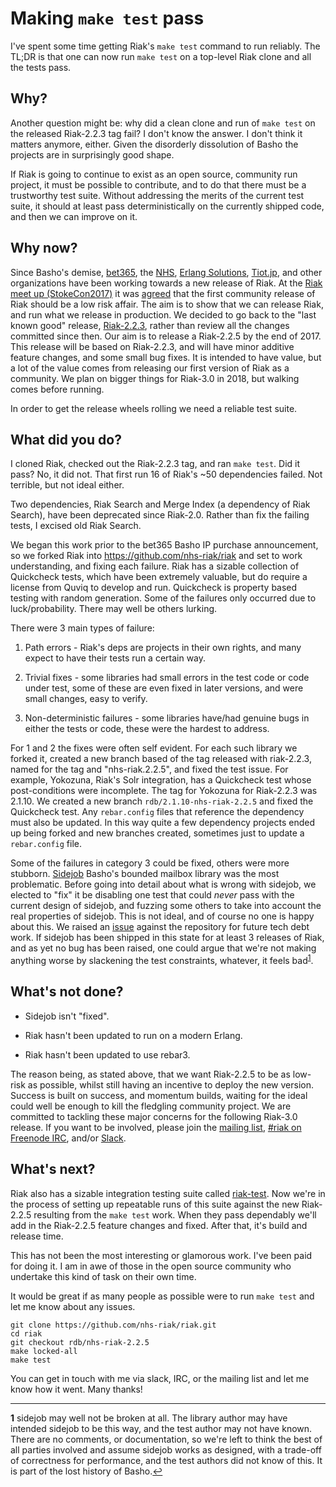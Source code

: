 # Making `make test` pass

I've spent some time getting Riak's `make test` command to
run reliably. The TL;DR is that one can now run `make test` on a top-level Riak clone
and all the tests pass.

## Why?

Another question might be: why did a clean clone and run of `make
test` on the released Riak-2.2.3 tag fail? I don't know the answer. I
don't think it matters anymore, either. Given the disorderly
dissolution of Basho the projects are in surprisingly good shape.

If Riak is going to continue to exist as an open source, community run
project, it must be possible to contribute, and to do that there must be
a trustworthy test suite. Without addressing the merits of the current
test suite, it should at least pass deterministically on the currently
shipped code, and then we can improve on it.

## Why now?

Since Basho's demise, [bet365](https://twitter.com/bet365Tech), the
[NHS](https://twitter.com/nhsdigital),
[Erlang Solutions](https://www.erlang-solutions.com/products/riak.html),
[Tiot.jp](https://www.tiot.jp/en/solutions/riak/), and other
organizations have been working towards a new release of Riak. At the
[Riak meet up (StokeCon2017)](https://www.meetup.com/RIAK-Development-Roadmap-Workshop/events/243302656/)
it was [agreed](http://bet365techblog.com/riak-workshop-summary) that
the first community release of Riak should be a low risk affair. The
aim is to show that we can release Riak, and run what we release in
production. We decided to go back to the "last known good" release,
[Riak-2.2.3](http://docs.basho.com/riak/kv/2.2.3/release-notes/),
rather than review all the changes committed since then. Our aim is to
release a Riak-2.2.5 by the end of 2017. This release will be based on
Riak-2.2.3, and will have minor additive feature changes, and some
small bug fixes. It is intended to have value, but a lot of the value
comes from releasing our first version of Riak as a community. We plan
on bigger things for Riak-3.0 in 2018, but walking comes before
running.

In order to get the release wheels rolling we need a reliable test
suite.

## What did you do?

I cloned Riak, checked out the Riak-2.2.3 tag, and ran `make
test`. Did it pass? No, it did not. That first run 16 of Riak's ~50
dependencies failed. Not terrible, but not ideal either.

Two dependencies, Riak Search and Merge Index (a dependency of Riak
Search), have been deprecated since Riak-2.0. Rather than fix the
failing tests, I excised old Riak Search.

We began this work prior to the bet365 Basho IP purchase announcement,
so we forked Riak into <https://github.com/nhs-riak/riak> and set to work
understanding, and fixing each failure. Riak has a sizable collection
of Quickcheck tests, which have been extremely valuable, but do
require a license from Quviq to develop and run. Quickcheck is
property based testing with random generation. Some of the failures
only occurred due to luck/probability. There may well be others
lurking.

There were 3 main types of failure:

1. Path errors - Riak's deps are projects in their own rights, and
   many expect to have their tests run a certain way.

2. Trivial fixes - some libraries had small errors in the test code or
   code under test, some of these are even fixed in later versions,
   and were small changes, easy to verify.

3. Non-deterministic failures - some libraries have/had genuine bugs
   in either the tests or code, these were the hardest to address.

For 1 and 2 the fixes were often self evident. For each such library
we forked it, created a new branch based of the tag released with
riak-2.2.3, named for the tag and "nhs-riak.2.2.5", and fixed the test
issue. For example, Yokozuna, Riak's Solr integration, has a
Quickcheck test whose post-conditions were incomplete. The tag for
Yokozuna for Riak-2.2.3 was 2.1.10. We created a new branch
`rdb/2.1.10-nhs-riak-2.2.5` and fixed the Quickcheck test. Any
`rebar.config` files that reference the dependency must also be
updated. In this way quite a few dependency projects ended up being
forked and new branches created, sometimes just to update a
`rebar.config` file.

Some of the failures in category 3 could be fixed, others were more
stubborn. [Sidejob](https://github.com/basho/sidejob) Basho's bounded
mailbox library was the most problematic. Before going into detail
about what is wrong with sidejob, we elected to "fix" it be disabling
one test that could _never_ pass with the current design of sidejob,
and fuzzing some others to take into account the real properties of
sidejob. This is not ideal, and of course no one is happy about
this. We raised an [issue](https://github.com/basho/sidejob/issues/17)
against the repository for future tech debt work. If sidejob has been
shipped in this state for at least 3 releases of Riak, and as yet no
bug has been raised, one could argue that we're not making anything
worse by slackening the test constraints, whatever, it feels bad<sup id="a1">[1](#f1)</sup>.

## What's not done?

- Sidejob isn't "fixed".

- Riak hasn't been updated to run on a modern Erlang.

- Riak hasn't been updated to use rebar3.

The reason being, as stated above, that we want Riak-2.2.5 to be as
low-risk as possible, whilst still having an incentive to deploy the
new version. Success is built on success, and momentum builds, waiting
for the ideal could well be enough to kill the fledgling community
project. We are committed to tackling these major concerns for the
following Riak-3.0 release. If you want to be involved, please join
the
[mailing list](http://lists.basho.com/mailman/listinfo/riak-users_lists.basho.com),
[#riak on Freenode IRC](http://irc.lc/freenode/riak), and/or
[Slack](https://postriak.slack.com/).

## What's next?

Riak also has a sizable integration testing suite called
[riak-test](https://github.com/basho/riak_test). Now we're in the
process of setting up repeatable runs of this suite against the new
Riak-2.2.5 resulting from the `make test` work. When they pass
dependably we'll add in the Riak-2.2.5 feature changes and
fixed. After that, it's build and release time.

This has not been the most interesting or glamorous work. I've been
paid for doing it. I am in awe of those in the open source community
who undertake this kind of task on their own time.

It would be great if as many people as possible were to run `make
test` and let me know about any issues.

    git clone https://github.com/nhs-riak/riak.git
    cd riak
    git checkout rdb/nhs-riak-2.2.5
    make locked-all
    make test

You can get in touch with me via slack, IRC, or the mailing list and
let me know how it went. Many thanks!

------


<b id="f1">1</b> sidejob may well not be broken at all. The library
author may have intended sidejob to be this way, and the test author
may not have known. There are no comments, or documentation, so we're
left to think the best of all parties involved and assume sidejob
works as designed, with a trade-off of correctness for performance,
and the test authors did not know of this. It is part of the lost
history of Basho.[↩](#a1)
